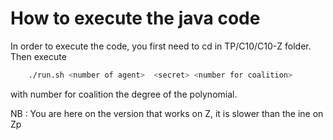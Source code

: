 # How to execute the java code

In order to execute the code, you first need to cd in TP/C10/C10-Z folder.
Then execute

```bash
    ./run.sh <number of agent>  <secret> <number for coalition>
```

with number for coalition the degree of the polynomial.

NB : You are here on the version that works on Z, it is slower than the ine on Zp
